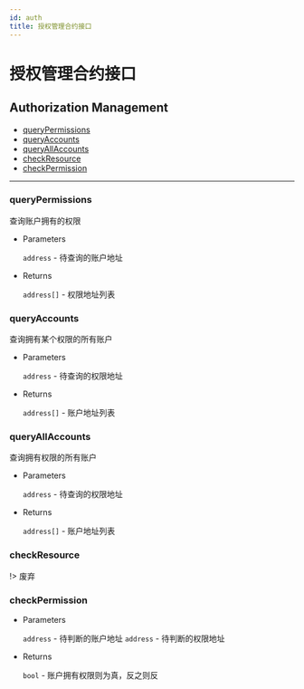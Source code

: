 ```yaml
---
id: auth
title: 授权管理合约接口
---
```


# 授权管理合约接口

<h2 class="hover-list">Authorization Management</h2>

- [queryPermissions](#queryPermissions)
- [queryAccounts](#queryAccounts)
- [queryAllAccounts](#queryAllAccounts)
- [checkResource](#checkResource)
- [checkPermission](#checkPermission)

---

### queryPermissions

查询账户拥有的权限

- Parameters

  `address` - 待查询的账户地址

- Returns

  `address[]` - 权限地址列表

### queryAccounts

查询拥有某个权限的所有账户

- Parameters

  `address` - 待查询的权限地址

- Returns

  `address[]` - 账户地址列表

### queryAllAccounts

查询拥有权限的所有账户

- Parameters

  `address` - 待查询的权限地址

- Returns

  `address[]` - 账户地址列表

### checkResource

!> 废弃

### checkPermission

- Parameters

  `address` - 待判断的账户地址
  `address` - 待判断的权限地址

- Returns

  `bool` - 账户拥有权限则为真，反之则反
